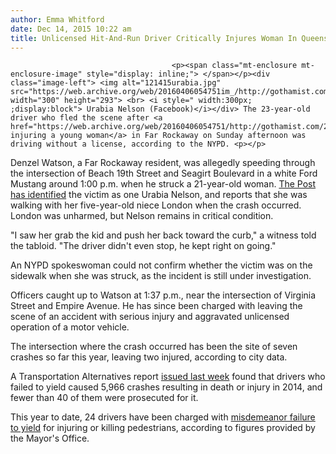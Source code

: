 ```yaml
---
author: Emma Whitford
date: Dec 14, 2015 10:22 am
title: Unlicensed Hit-And-Run Driver Critically Injures Woman In Queens
---
```


	
										<p><span class="mt-enclosure mt-enclosure-image" style="display: inline;"> </span></p><div class="image-left"> <img alt="121415urabia.jpg" src="https://web.archive.org/web/20160406054751im_/http://gothamist.com/attachments/nyc_arts_john/121415urabia.jpg" width="300" height="293"> <br> <i style=" width:300px; ;display:block"> Urabia Nelson (Facebook)</i></div> The 23-year-old driver who fled the scene after <a href="https://web.archive.org/web/20160406054751/http://gothamist.com/2015/12/13/queens_hit_and_run_1.php">critically injuring a young woman</a> in Far Rockaway on Sunday afternoon was driving without a license, according to the NYPD. <p></p>

<p>Denzel Watson, a Far Rockaway resident, was allegedly speeding through the intersection of Beach 19th Street and Seagirt Boulevard in a white Ford Mustang around 1:00 p.m. when he struck a 21-year-old woman. <a href="https://web.archive.org/web/20160406054751/http://nypost.com/2015/12/13/woman-critically-injured-after-saving-child-in-hit-and-run/">The Post has identified</a> the victim as one Urabia Nelson, and reports that she was walking with her five-year-old niece London when the crash occurred. London was unharmed, but Nelson remains in critical condition. </p>

<p>&quot;I saw her grab the kid and push her back toward the curb,&quot; a witness told the tabloid. &quot;The driver didn&apos;t even stop, he kept right on going.&quot; </p>

<p>An NYPD spokeswoman could not confirm whether the victim was on the sidewalk when she was struck, as the incident is still under investigation.</p>

<p>Officers caught up to Watson at 1:37 p.m., near the intersection of Virginia Street and Empire Avenue. He has since been charged with leaving the scene of an accident with serious injury and aggravated unlicensed operation of a motor vehicle.</p>

<p>The intersection where the crash occurred has been the site of seven crashes so far this year, leaving two injured, according to city data.</p>

<p>A Transportation Alternatives report <a href="https://web.archive.org/web/20160406054751/http://gothamist.com/2015/12/09/deadly_drivers_nyc.php">issued last week</a> found that drivers who failed to yield caused 5,966 crashes resulting in death or injury in 2014, and fewer than 40 of them were prosecuted for it.</p>

<p>This year to date, 24 drivers have been charged with <a href="https://web.archive.org/web/20160406054751/http://gothamist.com/2015/01/14/reckless_driving_nyc_nypd.php">misdemeanor failure to yield</a> for injuring or killing pedestrians, according to figures provided by the Mayor&apos;s Office.<br>
</p>					
										
									
				